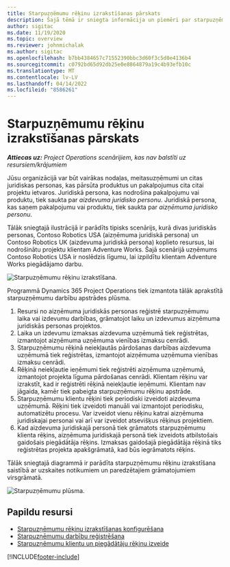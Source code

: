 ```yaml
---
title: Starpuzņēmumu rēķinu izrakstīšanas pārskats
description: Šajā tēmā ir sniegta informācija un piemēri par starpuzņēmumu rēķinu izrakstīšanu projektiem.
author: sigitac
ms.date: 11/19/2020
ms.topic: overview
ms.reviewer: johnmichalak
ms.author: sigitac
ms.openlocfilehash: b7bb4384657c71552390bbc3d60f3c5d0e4136b4
ms.sourcegitcommit: c0792bd65d92db25e0e8864879a19c4b93efb10c
ms.translationtype: MT
ms.contentlocale: lv-LV
ms.lasthandoff: 04/14/2022
ms.locfileid: "8586261"
---
```

# <a name="intercompany-invoicing-overview"></a>Starpuzņēmumu rēķinu izrakstīšanas pārskats

_**Attiecas uz:** Project Operations scenārijiem, kas nav balstīti uz resursiem/krājumiem_

Jūsu organizācijā var būt vairākas nodaļas, meitasuzņēmumi un citas juridiskas personas, kas pārsūta produktus un pakalpojumus cita citai projektu ietvaros. Juridiskā persona, kas nodrošina pakalpojumu vai produktu, tiek saukta par *aizdevuma juridisko personu*. Juridiskā persona, kas saņem pakalpojumu vai produktu, tiek saukta par *aizņēmuma juridisko personu*.

Tālāk sniegtajā ilustrācijā ir parādīts tipisks scenārijs, kurā divas juridiskās personas, Contoso Robotics USA (aizņēmuma juridiskā persona) un Contoso Robotics UK (aizdevuma juridiskā persona) koplieto resursus, lai nodrošinātu projektu klientam Adventure Works. Šajā scenārijā uzņēmums Contoso Robotics USA ir noslēdzis līgumu, lai izpildītu klientam Adventure Works piegādājamo darbu.

![Starpuzņēmumu rēķinu izrakstīšana.](./media/IntercompanyScenario.png) 

Programmā Dynamics 365 Project Operations tiek izmantota tālāk aprakstītā starpuzņēmumu darbību apstrādes plūsma.

1. Resursi no aizņēmuma juridiskās personas reģistrē starpuzņēmumu laika vai izdevumu darbības, grāmatojot laiku un izdevumus aizņēmuma juridiskās personas projektos.
2. Laika un izdevumu izmaksas aizdevuma uzņēmumā tiek reģistrētas, izmantojot aizņēmuma uzņēmuma vienības izmaksu cenrādi.
3. Starpuzņēmumu rēķinā neiekļautās pārdošanas darbības aizdevuma uzņēmumā tiek reģistrētas, izmantojot aizņēmuma uzņēmuma vienības izmaksu cenrādi.
4. Rēķinā neiekļautie ieņēmumi tiek reģistrēti aizņēmuma uzņēmumā, izmantojot projekta līguma pārdošanas cenrādi. Klientam rēķinu var izrakstīt, kad ir reģistrēti rēķinā neiekļautie ieņēmumi. Klientam nav jāgaida, kamēr tiek pabeigta starpuzņēmumu rēķinu apstrāde.
5. Starpuzņēmumu klientu rēķini tiek periodiski izveidoti aizdevuma uzņēmumā. Rēķini tiek izveidoti manuāli vai izmantojot periodisku, automatizētu procesu. Var izveidot vienu rēķinu katrai aizņēmuma juridiskajai personai vai arī var izveidot atsevišķus rēķinus projektiem.
6. Kad aizdevuma juridiskajā personā tiek grāmatots starpuzņēmumu klienta rēķins, aizņēmuma juridiskajā personā tiek izveidots atbilstošais gaidošais piegādātāja rēķins. Izmaksas gaidošajā piegādātāja rēķinā tiks reģistrētas projekta apakšgrāmatā, kad būs iegrāmatots rēķins.

Tālāk sniegtajā diagrammā ir parādīta starpuzņēmumu rēķinu izrakstīšana saistībā ar uzskaites notikumiem un paredzētajiem grāmatojumiem virsgrāmatā.

![Starpuzņēmumu plūsma.](./media/IntercompanyFlow.png)

## <a name="additional-resources"></a>Papildu resursi

- [Starpuzņēmumu rēķinu izrakstīšanas konfigurēšana](configure-intercompany-invoicing.md)
- [Starpuzņēmumu darbību reģistrēšana](create-intercompany-transactions.md)
- [Starpuzņēmumu klientu un piegādātāju rēķinu izveide](create-intercompany-customer-vendor-invoices.md)


[!INCLUDE[footer-include](../includes/footer-banner.md)]
